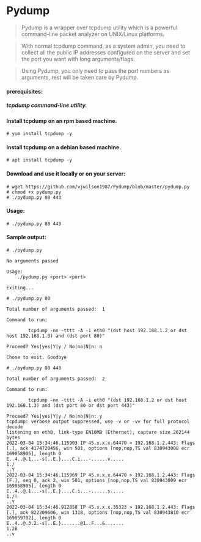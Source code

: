 # Pydump

> Pydump is a wrapper over tcpdump utility which is a powerful command-line packet analyzer on UNIX/Linux platforms.

> With normal tcpdump command, as a system admin, you need to collect all the public IP addresses configured on the server and set the port you want with long arguments/flags.

> Using Pydump, you only need to pass the port numbers as arguments, rest will be taken care by Pydump.

#### prerequisites:
##### tcpdump command-line utility.

#### Install tcpdump on an rpm based machine.
```
# yum install tcpdump -y
```
#### Install tcpdump on a debian based machine.
```
# apt install tcpdump -y
```



#### Download and use it locally or on your server:
```
# wget https://github.com/vjwilson1987/Pydump/blob/master/pydump.py
# chmod +x pydump.py
# ./pydump.py 80 443
```

#### Usage:

```
# ./pydump.py 80 443
```
#### Sample output:

```
# ./pydump.py 

No arguments passed

Usage:
	./pydump.py <port> <port>

Exiting...
```

```
# ./pydump.py 80

Total number of arguments passed:  1

Command to run:

		tcpdump -nn -tttt -A -i eth0 "(dst host 192.168.1.2 or dst host 192.168.1.3) and (dst port 80)" 

Proceed? Yes|yes|Y|y / No|no|N|n: n

Chose to exit. Goodbye
```

```
# ./pydump.py 80 443

Total number of arguments passed:  2

Command to run:

		tcpdump -nn -tttt -A -i eth0 "(dst 192.168.1.2 or dst host 192.168.1.3) and (dst port 80 or dst port 443)" 

Proceed? Yes|yes|Y|y / No|no|N|n: y
tcpdump: verbose output suppressed, use -v or -vv for full protocol decode
listening on eth0, link-type EN10MB (Ethernet), capture size 262144 bytes
2022-03-04 15:34:46.115903 IP 45.x.x.x.64470 > 192.168.1.2.443: Flags [.], ack 4174720456, win 501, options [nop,nop,TS val 830943008 ecr 169058905], length 0
E..4..@.1...-s[..E.}....C.i...-......v.....
1./
..Y
2022-03-04 15:34:46.115969 IP 45.x.x.x.64470 > 192.168.1.2.443: Flags [F.], seq 0, ack 2, win 501, options [nop,nop,TS val 830943009 ecr 169058905], length 0
E..4..@.1...-s[..E.}....C.i...-......s.....
1./!
..Y
2022-03-04 15:34:46.912858 IP 45.x.x.x.35323 > 192.168.1.2.443: Flags [.], ack 822209606, win 1318, options [nop,nop,TS val 830943810 ecr 169059702], length 0
E..4..@.3.2.-s[..E.}.......@1..F...&.......
1.2B
..v
```